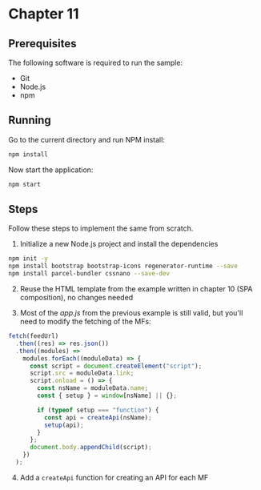 # Chapter 11

## Prerequisites

The following software is required to run the sample:

- Git
- Node.js
- npm

## Running

Go to the current directory and run NPM install:

```sh
npm install
```

Now start the application:

```sh
npm start
```

## Steps

Follow these steps to implement the same from scratch.

1. Initialize a new Node.js project and install the dependencies

```sh
npm init -y
npm install bootstrap bootstrap-icons regenerator-runtime --save
npm install parcel-bundler cssnano --save-dev
```

2. Reuse the HTML template from the example written in chapter 10 (SPA composition), no changes needed

3. Most of the *app.js* from the previous example is still valid, but you'll need to modify the fetching of the MFs:

```js
fetch(feedUrl)
  .then((res) => res.json())
  .then((modules) =>
    modules.forEach((moduleData) => {
      const script = document.createElement("script");
      script.src = moduleData.link;
      script.onload = () => {
        const nsName = moduleData.name;
        const { setup } = window[nsName] || {};

        if (typeof setup === "function") {
          const api = createApi(nsName);
          setup(api);
        }
      };
      document.body.appendChild(script);
    })
  );
```

4. Add a `createApi` function for creating an API for each MF
